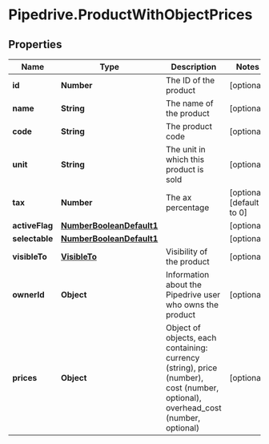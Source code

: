 # Pipedrive.ProductWithObjectPrices

## Properties

Name | Type | Description | Notes
------------ | ------------- | ------------- | -------------
**id** | **Number** | The ID of the product | [optional] 
**name** | **String** | The name of the product | [optional] 
**code** | **String** | The product code | [optional] 
**unit** | **String** | The unit in which this product is sold | [optional] 
**tax** | **Number** | The ax percentage | [optional] [default to 0]
**activeFlag** | [**NumberBooleanDefault1**](NumberBooleanDefault1.md) |  | [optional] 
**selectable** | [**NumberBooleanDefault1**](NumberBooleanDefault1.md) |  | [optional] 
**visibleTo** | [**VisibleTo**](VisibleTo.md) | Visibility of the product | [optional] 
**ownerId** | **Object** | Information about the Pipedrive user who owns the product | [optional] 
**prices** | **Object** | Object of objects, each containing: currency (string), price (number), cost (number, optional), overhead_cost (number, optional) | [optional] 



